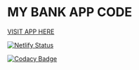 # MY BANK APP CODE

<a href="https://sdg-my-bank.netlify.app/" target="_blank">VISIT APP HERE</a>

[![Netlify Status](https://api.netlify.com/api/v1/badges/6eb35f9c-b612-46b7-a189-0c4b37b8f2af/deploy-status)](https://app.netlify.com/sites/sdg-my-bank/deploys)

[![Codacy Badge](https://app.codacy.com/project/badge/Grade/47d91199286d4437813a5e0138721f1a)](https://www.codacy.com/gh/BuildForSDGCohort2/Team-224-Group-A-Frontend?utm_source=github.com&amp;utm_medium=referral&amp;utm_content=BuildForSDGCohort2/Team-224-Group-A-Frontend&amp;utm_campaign=Badge_Grade)

